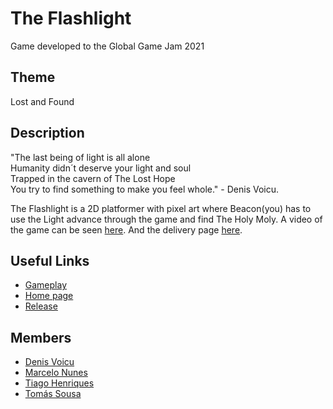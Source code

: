 # The Flashlight
Game developed to the Global Game Jam 2021

## Theme

Lost and Found

## Description

"The last being of light is all alone\
Humanity didn´t deserve your light and soul\
Trapped in the cavern of The Lost Hope\
You try to find something to make you feel whole." - Denis Voicu.

The Flashlight is a 2D platformer with pixel art where Beacon(you) has to use the Light advance through the game and find The Holy Moly. A video of the game can be seen [here](https://youtu.be/yjudWNQ_lb8). And the delivery page [here](https://globalgamejam.org/2021/games/flashlight-3).

## Useful Links

* [Gameplay](https://youtu.be/yjudWNQ_lb8)
* [Home page](https://globalgamejam.org/2021/games/flashlight-3)
* [Release](https://github.com/Toscan0/GGJ2021/releases)

## Members

* [Denis Voicu](https://github.com/Smeurfy)
* [Marcelo Nunes](https://github.com/marcelojcn)
* [Tiago Henriques](https://github.com/Toscan0)
* [Tomás Sousa](https://github.com/BifeBala)
